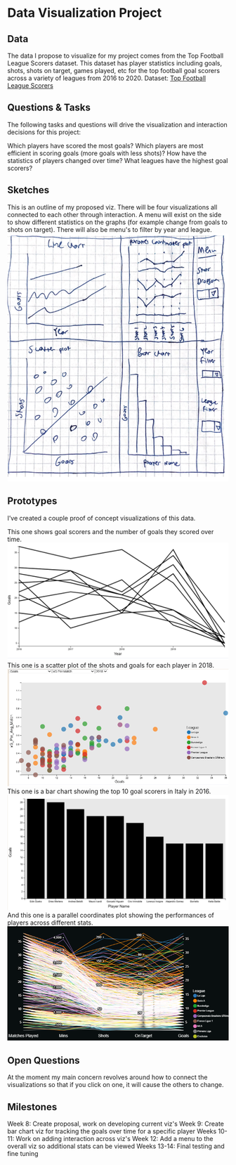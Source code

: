 # Data Visualization Project

## Data

The data I propose to visualize for my project comes from the Top Football League Scorers dataset. This dataset has player statistics including goals, shots, shots on target, games played, etc for the top football goal scorers across a variety of leagues from 2016 to 2020. 
Dataset: [Top Football League Scorers](https://www.kaggle.com/datasets/mohamedhanyyy/top-football-leagues-scorers)



## Questions & Tasks

The following tasks and questions will drive the visualization and interaction decisions for this project:

Which players have scored the most goals?
Which players are most efficient in scoring goals (more goals with less shots)?
How have the statistics of players changed over time?
What leagues have the highest goal scorers?

## Sketches

This is an outline of my proposed viz. There will be four visualizations all connected to each other through interaction. A menu will exist on the side to show different statistics on the graphs (for example change from goals to shots on target). There will also be menu's to filter by year and league. 
![image](https://github.com/eschuman20/dataviz-project-repo/blob/master/outline_2.png)


## Prototypes

I’ve created a couple proof of concept visualizations of this data.

This one shows goal scorers and the number of goals they scored over time.
[![image](https://github.com/eschuman20/dataviz-project-repo/blob/master/GoalsOverTime.png)](https://vizhub.com/eschuman20/goalscorersovertime)
This one is a scatter plot of the shots and goals for each player in 2018.
[![image](https://github.com/eschuman20/dataviz-project-repo/blob/master/scatter_plot2.png)](https://vizhub.com/eschuman20/scatterplotwithmenus)
This one is a bar chart showing the top 10 goal scorers in Italy in 2016. 
[![image](https://github.com/eschuman20/dataviz-project-repo/blob/master/bar_chart.png)](https://vizhub.com/eschuman20/a8852f0040ea442181e2beb970e5e7e4)
And this one is a parallel coordinates plot showing the performances of players across different stats. 
[![image](https://github.com/eschuman20/dataviz-project-repo/blob/master/Parallel_Coordinates.png)](https://vizhub.com/eschuman20/topfootballscorersparallelcoordinates)

## Open Questions

At the moment my main concern revolves around how to connect the visualizations so that if you click on one, it will cause the others to change. 

## Milestones

Week 8: Create proposal, work on developing current viz's 
Week 9: Create bar chart viz for tracking the goals over time for a specific player
Weeks 10-11: Work on adding interaction across viz's
Week 12: Add a menu to the overall viz so additional stats can be viewed
Weeks 13-14: Final testing and fine tuning
